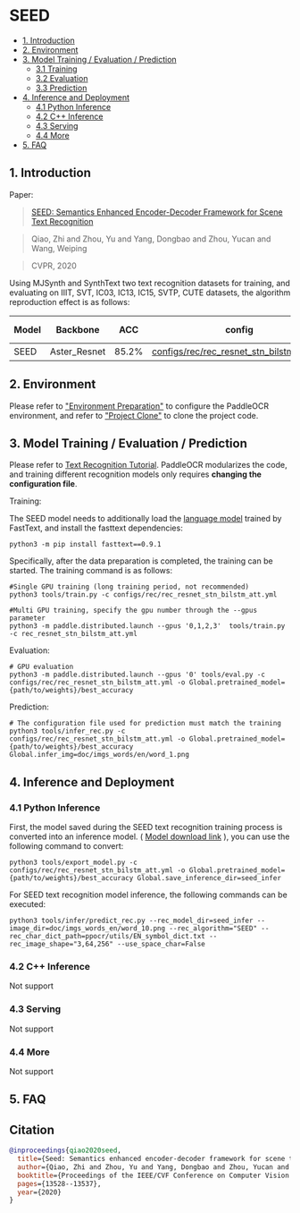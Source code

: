 # SEED

- [1. Introduction](#1)
- [2. Environment](#2)
- [3. Model Training / Evaluation / Prediction](#3)
    - [3.1 Training](#3-1)
    - [3.2 Evaluation](#3-2)
    - [3.3 Prediction](#3-3)
- [4. Inference and Deployment](#4)
    - [4.1 Python Inference](#4-1)
    - [4.2 C++ Inference](#4-2)
    - [4.3 Serving](#4-3)
    - [4.4 More](#4-4)
- [5. FAQ](#5)

<a name="1"></a>
## 1. Introduction

Paper:
> [SEED: Semantics Enhanced Encoder-Decoder Framework for Scene Text Recognition](https://arxiv.org/pdf/2005.10977.pdf)

> Qiao, Zhi and Zhou, Yu and Yang, Dongbao and Zhou, Yucan and Wang, Weiping

> CVPR, 2020

Using MJSynth and SynthText two text recognition datasets for training, and evaluating on IIIT, SVT, IC03, IC13, IC15, SVTP, CUTE datasets, the algorithm reproduction effect is as follows:

|Model|Backbone|ACC|config|Download link|
| --- | --- | --- | --- | --- |
|SEED|Aster_Resnet| 85.2% | [configs/rec/rec_resnet_stn_bilstm_att.yml](../../configs/rec/rec_resnet_stn_bilstm_att.yml) | [训练模型](https://paddleocr.bj.bcebos.com/dygraph_v2.1/rec/rec_resnet_stn_bilstm_att.tar) |

<a name="2"></a>
## 2. Environment
Please refer to ["Environment Preparation"](./environment_en.md) to configure the PaddleOCR environment, and refer to ["Project Clone"](./clone_en.md) to clone the project code.


<a name="3"></a>
## 3. Model Training / Evaluation / Prediction

Please refer to [Text Recognition Tutorial](./recognition_en.md). PaddleOCR modularizes the code, and training different recognition models only requires **changing the configuration file**.

Training:

The SEED model needs to additionally load the [language model](https://dl.fbaipublicfiles.com/fasttext/vectors-crawl/cc.en.300.bin.gz) trained by FastText, and install the fasttext dependencies:

```
python3 -m pip install fasttext==0.9.1
```

Specifically, after the data preparation is completed, the training can be started. The training command is as follows:

```
#Single GPU training (long training period, not recommended)
python3 tools/train.py -c configs/rec/rec_resnet_stn_bilstm_att.yml

#Multi GPU training, specify the gpu number through the --gpus parameter
python3 -m paddle.distributed.launch --gpus '0,1,2,3'  tools/train.py -c rec_resnet_stn_bilstm_att.yml
```

Evaluation:

```
# GPU evaluation
python3 -m paddle.distributed.launch --gpus '0' tools/eval.py -c configs/rec/rec_resnet_stn_bilstm_att.yml -o Global.pretrained_model={path/to/weights}/best_accuracy
```

Prediction:

```
# The configuration file used for prediction must match the training
python3 tools/infer_rec.py -c configs/rec/rec_resnet_stn_bilstm_att.yml -o Global.pretrained_model={path/to/weights}/best_accuracy Global.infer_img=doc/imgs_words/en/word_1.png
```

<a name="4"></a>
## 4. Inference and Deployment

<a name="4-1"></a>
### 4.1 Python Inference

First, the model saved during the SEED text recognition training process is converted into an inference model. ( [Model download link](https://paddleocr.bj.bcebos.com/dygraph_v2.1/rec/rec_resnet_stn_bilstm_att.tar) ), you can use the following command to convert:

```
python3 tools/export_model.py -c configs/rec/rec_resnet_stn_bilstm_att.yml -o Global.pretrained_model={path/to/weights}/best_accuracy Global.save_inference_dir=seed_infer
```

For SEED text recognition model inference, the following commands can be executed:

```
python3 tools/infer/predict_rec.py --rec_model_dir=seed_infer --image_dir=doc/imgs_words_en/word_10.png --rec_algorithm="SEED" --rec_char_dict_path=ppocr/utils/EN_symbol_dict.txt --rec_image_shape="3,64,256" --use_space_char=False
```

<a name="4-2"></a>
### 4.2 C++ Inference

Not support

<a name="4-3"></a>
### 4.3 Serving

Not support

<a name="4-4"></a>
### 4.4 More

Not support

<a name="5"></a>
## 5. FAQ


## Citation

```bibtex
@inproceedings{qiao2020seed,
  title={Seed: Semantics enhanced encoder-decoder framework for scene text recognition},
  author={Qiao, Zhi and Zhou, Yu and Yang, Dongbao and Zhou, Yucan and Wang, Weiping},
  booktitle={Proceedings of the IEEE/CVF Conference on Computer Vision and Pattern Recognition},
  pages={13528--13537},
  year={2020}
}
```
